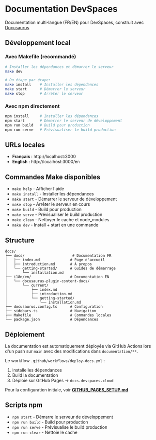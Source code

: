 # Documentation DevSpaces

Documentation multi-langue (FR/EN) pour DevSpaces, construit avec [Docusaurus](https://docusaurus.io/).

## Développement local

### Avec Makefile (recommandé)

```bash
# Installer les dépendances et démarrer le serveur
make dev

# Ou étape par étape:
make install    # Installer les dépendances
make start      # Démarrer le serveur
make stop       # Arrêter le serveur
```

### Avec npm directement

```bash
npm install     # Installer les dépendances
npm start       # Démarrer le serveur de développement
npm run build   # Build pour production
npm run serve   # Prévisualiser le build production
```

## URLs locales

- **Français** : http://localhost:3000
- **English** : http://localhost:3000/en

## Commandes Make disponibles

- `make help`   - Afficher l'aide
- `make install` - Installer les dépendances
- `make start`  - Démarrer le serveur de développement
- `make stop`   - Arrêter le serveur en cours
- `make build`  - Build pour production
- `make serve`  - Prévisualiser le build production
- `make clean`  - Nettoyer le cache et node_modules
- `make dev`     - Install + start en une commande

## Structure

```
docs/
├── docs/                      # Documentation FR
│   ├── index.md              # Page d'accueil
│   ├── introduction.md       # À propos
│   └── getting-started/      # Guides de démarrage
│       └── installation.md
├── i18n/en/                  # Documentation EN
│   └── docusaurus-plugin-content-docs/
│       └── current/
│           ├── index.md
│           ├── introduction.md
│           └── getting-started/
│               └── installation.md
├── docusaurus.config.ts      # Configuration
├── sidebars.ts               # Navigation
├── Makefile                  # Commandes locales
└── package.json              # Dépendances
```

## Déploiement

La documentation est automatiquement déployée via GitHub Actions lors d'un push sur `main` avec des modifications dans `documentation/**`.

Le workflow `.github/workflows/deploy-docs.yml` :
1. Installe les dépendances
2. Build la documentation
3. Déploie sur GitHub Pages → `docs.devspaces.cloud`

Pour la configuration initiale, voir **[GITHUB_PAGES_SETUP.md](GITHUB_PAGES_SETUP.md)**

## Scripts npm

- `npm start`    - Démarre le serveur de développement
- `npm run build` - Build pour production
- `npm run serve` - Prévisualise le build production
- `npm run clear` - Nettoie le cache
